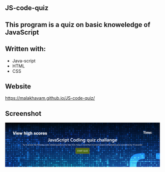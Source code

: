 ## JS-code-quiz

## This program is a quiz on basic knoweledge of JavaScript 

## Written with:

* Java-script
* HTML
* CSS

## Website

https://malakhavam.github.io/JS-code-quiz/

## Screenshot

![Mockup-image](Assets/images/malakhavam.github.io_JS-code-quiz_.png)